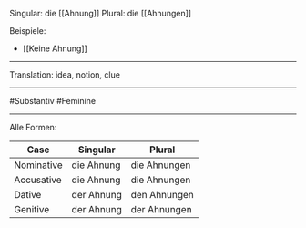 Singular: die [[Ahnung]]
Plural: die [[Ahnungen]]

Beispiele:
- [[Keine Ahnung]]

---
Translation:
idea, notion, clue

---

#Substantiv
#Feminine

---

Alle Formen:

| Case        | Singular           | Plural          |
|-------------|--------------------|-----------------|
| Nominative  | die Ahnung         | die Ahnungen    |
| Accusative  | die Ahnung         | die Ahnungen    |
| Dative      | der Ahnung         | den Ahnungen    |
| Genitive    | der Ahnung         | der Ahnungen    |